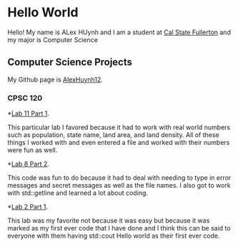 # Hello World

Hello! My name is ALex HUynh and I am a student at [Cal State Fullerton](https://www.fullerton.edu/) and my major is Computer Science

## Computer Science Projects

My Github page is [AlexHuynh12](https://github.com/alexhuynh12).

### CPSC 120

*[Lab 11 Part 1](https://github.com/cpsc-pilot-fall-2022/cpsc-120-lab-11-huynh-and-ridog).
  
  This particular lab I favored because it had to work with real world numbers such as population, state name, land area, and land density. All of these
 things I worked with and even entered a file and worked with their numbers were fun as well. 
 
*[Lab 8 Part 2](https://github.com/cpsc-pilot-fall-2022/cpsc-120-lab-08-alex-huynh-and-kira-g).
  
  This code was fun to do because it had to deal with needing to type in error messages and secret messages as well as the file names. I also got to work 
  with std::getline and learned a lot about coding. 
  
*[Lab 2 Part 1](https://github.com/cpsc-pilot-fall-2022/cpsc-120-lab-02-AlexHuynh12).

  This lab was my favorite not because it was easy but because it was marked as my first ever code that I have done and I think this can be said to 
  everyone with them having std::cout Hello world as their first ever code. 
